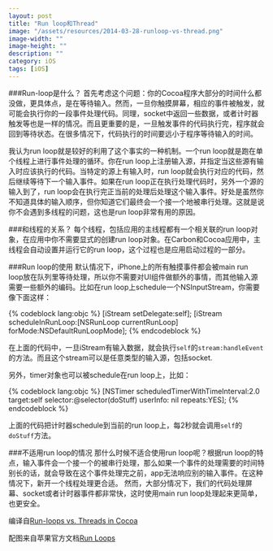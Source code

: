 ```yaml
---
layout: post
title: "Run loop和Thread"
image: "/assets/resources/2014-03-28-runloop-vs-thread.png"
image-width: ""
image-height: ""
description: ""
category: iOS
tags: [iOS]
---
```



###Run-loop是什么？
首先考虑这个问题：你的Cocoa程序大部分的时间什么都没做，更具体点，是在等待输入。然而，一旦你触摸屏幕，相应的事件被触发，就可能会执行你的一段事件处理代码。同理，socket中返回一些数据，或者计时器触发等也是一样的情况。而且更重要的是，一旦触发事件的代码执行完，程序就会回到等待状态。在很多情况下，代码执行的时间要远小于程序等待输入的时间。

我认为run loop就是较好的利用了这个事实的一种机制。一个run loop就是跑在单个线程上进行事件处理的循环。你在run loop上注册输入源，并指定当这些源有输入时应该执行的代码。当特定的源上有输入时，run loop就会执行对应的代码，然后继续等待下一个输入事件。如果在run loop正在执行处理代码时，另外一个源的输入到了，run loop会在执行完正当前的处理后处理这个输入事件。好处是虽然你不知道具体的输入顺序，但你知道它们最终会一个接一个地被串行处理。这就是说你不会遇到多线程的问题，这也是run loop非常有用的原因。

###和线程的关系？
每个线程，包括应用的主线程都有一个相关联的run loop对象，在应用中你不需要显式的创建run loop对象。在Carbon和Cocoa应用中，主线程会自动设置并运行它的run loop，这个过程也是应用启动过程的一部分。

###Run loop的使用
默认情况下，iPhone上的所有触摸事件都会被main run loop放在队列里等待处理，所以你不需要对UI组件做额外的事情，而其他输入源需要一些额外的编码。比如在run loop上schedule一个NSInputStream，你需要像下面这样：

{% codeblock lang:objc %}
[iStream setDelegate:self];
[iStream scheduleInRunLoop:[NSRunLoop currentRunLoop] forMode:NSDefaultRunLoopMode];
{% endcodeblock %}

在上面的代码中，一旦iStream有输入数据，就会执行`self`的`stream:handleEvent`的方法。而且这个stream可以是任意类型的输入源，包括socket.

另外，timer对象也可以被schedule在run loop上，比如：

{% codeblock lang:objc %}
[NSTimer scheduledTimerWithTimeInterval:2.0 target:self selector:@selector(doStuff) userInfo: nil repeats:YES];
{% endcodeblock %}

上面的代码把计时器schedule到当前的run loop上，每2秒就会调用`self`的`doStuff`方法。

###不适用run loop的情况
那什么时候不适合使用run loop呢？根据run loop的特点，输入事件会一个接一个的被串行处理，那么如果一个事件的处理需要的时间特别长的话，就会导致在这个事件处理完之前，app无法响应别的输入事件。在这种情况下，新开一个线程处理更合适。 然而，大部分情况下，我们的代码处理屏幕、socket或者计时器事件都非常快，这时使用main run loop处理起来更简单，也更安全。

编译自[Run-loops vs. Threads in Cocoa](http://blog.shinetech.com/2009/06/02/run-loops-vs-threads-in-cocoa/)

配图来自苹果官方文档[Run Loops](https://developer.apple.com/library/mac/documentation/Cocoa/Conceptual/Multithreading/RunLoopManagement/RunLoopManagement.html)




